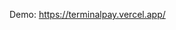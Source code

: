 Demo:
https://terminalpay.vercel.app/



<!-- Иногда бывает по долгу один и тот же ответ от сервера, может показаться, что программа не работает, нужно дольше тестить! -->